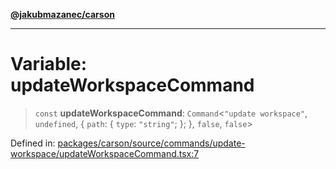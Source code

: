 [**@jakubmazanec/carson**](../README.md)

---

# Variable: updateWorkspaceCommand

> `const` **updateWorkspaceCommand**: `Command`\<`"update workspace"`, `undefined`, \{ `path`: \{
> `type`: `"string"`; \}; \}, `false`, `false`\>

Defined in:
[packages/carson/source/commands/update-workspace/updateWorkspaceCommand.tsx:7](https://github.com/jakubmazanec/tools/blob/acfa246dbb1035f65efb7fa114167a3cbefca108/packages/carson/source/commands/update-workspace/updateWorkspaceCommand.tsx#L7)
